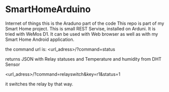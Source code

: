 # SmartHomeArduino
Internet of things this is the Araduno part of the code
This repo is part of my Smart Home project.
This is small REST Servise, installed on Arduni.
It is tried with WeMos D1.
It can be used with Web browser as well as with my Smart Home Android application.

the command url is:
<url_adress>/?command=status

returns JSON with Relay statuses and Temperature and humidity from DHT Sensor

<url_adress>/?command=relayswitch&key=r1&status=1

it switches the relay by that way.
